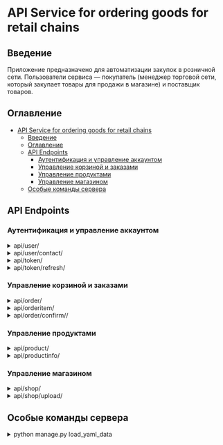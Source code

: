 # API Service for ordering goods for retail chains

## Введение
Приложение предназначено для автоматизации закупок в розничной сети. Пользователи сервиса — покупатель (менеджер торговой сети, который закупает товары для продажи в магазине) и поставщик товаров.

## Оглавление
- [API Service for ordering goods for retail chains](#api-service-for-ordering-goods-for-retail-chains)
  - [Введение](#введение)
  - [Оглавление](#оглавление)
  - [API Endpoints](#api-endpoints)
    - [Аутентификация и управление аккаунтом](#аутентификация-и-управление-аккаунтом)
    - [Управление корзиной и заказами](#управление-корзиной-и-заказами)
    - [Управление продуктами](#управление-продуктами)
    - [Управление магазином](#управление-магазином)
  - [Особые команды сервера](#особые-команды-сервера)


## API Endpoints

### Аутентификация и управление аккаунтом

<details>
<summary>api/user/</summary>

Скрытый текст здесь...

</details>

<details>
<summary>api/user/contact/</summary>

Скрытый текст здесь...

</details>

<details>
<summary>api/token/</summary>

Скрытый текст здесь...

</details>

<details>
<summary>api/token/refresh/</summary>

Скрытый текст здесь...

</details>

### Управление корзиной и заказами

<details>
<summary>api/order/</summary>

Скрытый текст здесь...

</details>

<details>
<summary>api/orderitem/</summary>

Скрытый текст здесь...

</details>

<details>
<summary>api/order/confirm//</summary>

Скрытый текст здесь...

</details>

### Управление продуктами
<details>
<summary>api/product/</summary>

Скрытый текст здесь...

</details>

<details>
<summary>api/productinfo/</summary>

Скрытый текст здесь...

</details>

### Управление магазином

<details>
<summary>api/shop/</summary>

Скрытый текст здесь...

</details>

<details>
<summary>api/shop/upload/</summary>

<details>
<summary><span style="color: #00FFFF;">POST</span> /shop/upload/     - Загрузить файл на сервер</summary>  

- Authorization: Bearer

- Content-Type: multipart/form-data

- Content-Disposition: attachment; filename=shop.yaml
</details>
</details>


## Особые команды сервера

<details>
<summary>python manage.py load_yaml_data</summary>

Команда предназначена для загрузки yaml файла в базу данных.

флаги:

 -p, --path указывает путь к файлу, по умолчанию ищет файлы .yaml в коренной директории.

 -u, --user назначает пользователя владельцем магазина из файла

</details>

